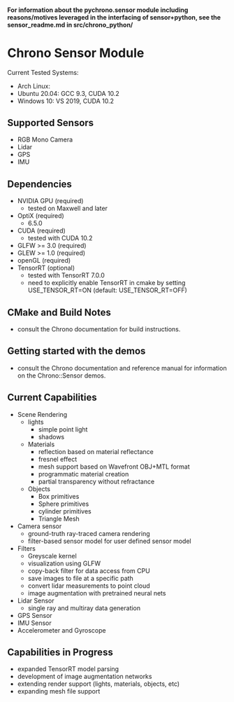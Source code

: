 #### For information about the pychrono.sensor module including reasons/motives leveraged in the interfacing of sensor+python, see the sensor_readme.md in src/chrono_python/

# Chrono Sensor Module
Current Tested Systems:
 - Arch Linux:
 - Ubuntu 20.04: GCC 9.3, CUDA 10.2
 - Windows 10: VS 2019, CUDA 10.2

## Supported Sensors
 - RGB Mono Camera
 - Lidar
 - GPS
 - IMU

## Dependencies
 - NVIDIA GPU (required)
	 - tested on Maxwell and later
 - OptiX (required)
	 - 6.5.0
 - CUDA (required)
	 - tested with CUDA 10.2
 - GLFW >= 3.0 (required)
 - GLEW >= 1.0 (required)
 - openGL (required)
 - TensorRT (optional)
     - tested with TensorRT 7.0.0
     - need to explicitly enable TensorRT in cmake by setting USE_TENSOR_RT=ON (default: USE_TENSOR_RT=OFF)

## CMake and Build Notes
 - consult the Chrono documentation for build instructions.

## Getting started with the demos
 - consult the Chrono documentation and reference manual for information on the Chrono::Sensor demos.

## Current Capabilities
 - Scene Rendering
	 - lights
		 - simple point light
		 - shadows
	 - Materials
		 - reflection based on material reflectance
		 - fresnel effect
		 - mesh support based on Wavefront OBJ+MTL format
		 - programmatic material creation
		 - partial transparency without refractance
	 - Objects
		 - Box primitives
		 - Sphere primitives
		 - cylinder primitives
		 - Triangle Mesh
 - Camera sensor
	 - ground-truth ray-traced camera rendering
	 - filter-based sensor model for user defined sensor model
 - Filters
  	 - Greyscale kernel
  	 - visualization using GLFW
  	 - copy-back filter for data access from CPU
  	 - save images to file at a specific path
  	 - convert lidar measurements to point cloud
  	 - image augmentation with pretrained neural nets
 - Lidar Sensor
    - single ray and multiray data generation
 - GPS Sensor
 - IMU Sensor
  - Accelerometer and Gyroscope

## Capabilities in Progress
 - expanded TensorRT model parsing
 - development of image augmentation networks
 - extending render support (lights, materials, objects, etc)
 - expanding mesh file support
